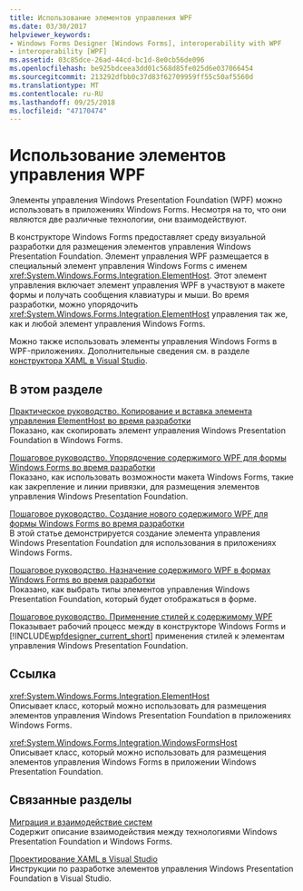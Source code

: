 ```yaml
---
title: Использование элементов управления WPF
ms.date: 03/30/2017
helpviewer_keywords:
- Windows Forms Designer [Windows Forms], interoperability with WPF
- interoperability [WPF]
ms.assetid: 03c85dce-26ad-44cd-bc1d-8e0cb56de096
ms.openlocfilehash: be925bdceea3dd01c568d85fe025d6e037066454
ms.sourcegitcommit: 213292dfbb0c37d83f62709959ff55c50af5560d
ms.translationtype: MT
ms.contentlocale: ru-RU
ms.lasthandoff: 09/25/2018
ms.locfileid: "47170474"
---
```

# <a name="using-wpf-controls"></a>Использование элементов управления WPF
Элементы управления Windows Presentation Foundation (WPF) можно использовать в приложениях Windows Forms. Несмотря на то, что они являются две различные технологии, они взаимодействуют.  
  
 В конструкторе Windows Forms предоставляет среду визуальной разработки для размещения элементов управления Windows Presentation Foundation. Элемент управления WPF размещается в специальный элемент управления Windows Forms с именем <xref:System.Windows.Forms.Integration.ElementHost>. Этот элемент управления включает элемент управления WPF в участвуют в макете формы и получать сообщения клавиатуры и мыши. Во время разработки, можно упорядочить <xref:System.Windows.Forms.Integration.ElementHost> управления так же, как и любой элемент управления Windows Forms.  
  
 Можно также использовать элементы управления Windows Forms в WPF-приложениях. Дополнительные сведения см. в разделе [конструктора XAML в Visual Studio](/visualstudio/designers/designing-xaml-in-visual-studio).  
  
## <a name="in-this-section"></a>В этом разделе  
 [Практическое руководство. Копирование и вставка элемента управления ElementHost во время разработки](../../../../docs/framework/winforms/advanced/how-to-copy-and-paste-an-elementhost-control-at-design-time.md)  
 Показано, как скопировать элемент управления Windows Presentation Foundation в Windows Forms.  
  
 [Пошаговое руководство. Упорядочение содержимого WPF для формы Windows Forms во время разработки](../../../../docs/framework/winforms/advanced/walkthrough-arranging-wpf-content-on-windows-forms-at-design-time.md)  
 Показано, как использовать возможности макета Windows Forms, такие как закрепление и линии привязки, для размещения элементов управления Windows Presentation Foundation.
  
 [Пошаговое руководство. Создание нового содержимого WPF для формы Windows Forms во время разработки](../../../../docs/framework/winforms/advanced/walkthrough-creating-new-wpf-content-on-windows-forms-at-design-time.md)  
 В этой статье демонстрируется создание элемента управления Windows Presentation Foundation для использования в приложениях Windows Forms.
  
 [Пошаговое руководство. Назначение содержимого WPF в формах Windows Forms во время разработки](../../../../docs/framework/winforms/advanced/walkthrough-assigning-wpf-content-on-windows-forms-at-design-time.md)  
 Показано, как выбрать типы элементов управления Windows Presentation Foundation, который будет отображаться в форме.  
  
 [Пошаговое руководство. Применение стилей к содержимому WPF](../../../../docs/framework/winforms/advanced/walkthrough-styling-wpf-content.md)  
 Показывает рабочий процесс между в конструкторе Windows Forms и [!INCLUDE[wpfdesigner_current_short](../../../../includes/wpfdesigner-current-short-md.md)] применения стилей к элементам управления Windows Presentation Foundation.  
  
## <a name="reference"></a>Ссылка  
 <xref:System.Windows.Forms.Integration.ElementHost>  
 Описывает класс, который можно использовать для размещения элементов управления Windows Presentation Foundation в приложениях Windows Forms.  
  
 <xref:System.Windows.Forms.Integration.WindowsFormsHost>  
 Описывает класс, который можно использовать для размещения элементов управления Windows Forms в приложении Windows Presentation Foundation.  
  
## <a name="related-sections"></a>Связанные разделы  
 [Миграция и взаимодействие систем](../../../../docs/framework/wpf/advanced/migration-and-interoperability.md)  
 Содержит описание взаимодействия между технологиями Windows Presentation Foundation и Windows Forms.  
  
 [Проектирование XAML в Visual Studio](/visualstudio/designers/designing-xaml-in-visual-studio)  
 Инструкции по разработке элементов управления Windows Presentation Foundation в Visual Studio.
